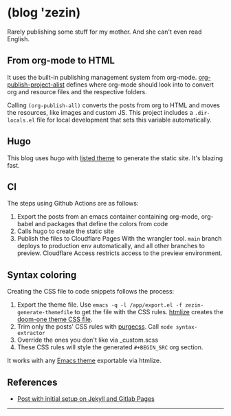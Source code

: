 # (blog 'zezin)

Rarely publishing some stuff for my mother.
And she can't even read English.


## From org-mode to HTML
It uses the built-in publishing management system from org-mode. [org-publish-project-alist](org-project-alist) defines where org-mode should look into to convert org and resource files and the respective folders.

Calling `(org-publish-all)` converts the posts from org to HTML and moves the resources, like images and custom JS.
This project includes a `.dir-locals.el` file for local development that sets this variable automatically.

## Hugo
This blog uses hugo with [listed theme](listed) to generate the static site.
It's blazing fast.

## CI

The steps using Github Actions are as follows:

1. Export the posts from an emacs container containing org-mode, org-babel and packages that define the colors from code
1. Calls hugo to create the static site
1. Publish the files to Cloudflare Pages With the wrangler tool. `main` branch deploys to production env automatically, and all other branches to preview. Cloudflare Access restricts access to the preview environment.

## Syntax coloring

Creating the CSS file to code snippets follows the process:

1. Export the theme file. Use `emacs -q -l /app/export.el -f zezin-generate-themefile` to get the file with the CSS rules. [htmlize](htmlize) creates the [doom-one theme CSS file](doom-one).
1. Trim only the posts' CSS rules with [purgecss](purgecss). Call `node syntax-extractor`
1. Override the ones you don't like via _custom.scss
1. These CSS rules will style the generated `#+BEGIN_SRC` org section.

It works with any [Emacs theme](emacsthemes) exportable via htmlize.

## References
- [Post with initial setup on Jekyll and Gitlab Pages](meta1)

---

[doom-one]: https://github.com/gjhenrique/blog/blob/main/syntax-extractor/doom-one.css
[emacsthemes]: https://emacsthemes.com/popular/index.html
[export-file]: https://github.com/gjhenrique/blog/blob/main/export.el
[htmlize]: https://github.com/hniksic/emacs-htmlize
[listed]: https://github.com/ronv/listed
[meta1]: https://gjhenrique.com/meta.html
[org-project-alist]: https://github.com/gjhenrique/blog/blob/main/posts-config.el#L2
[org-publishing]: https://orgmode.org/manual/Publishing.html
[posts-config]: https://github.com/gjhenrique/blog/blob/main/posts-config.el#L2
[purgecss]: https://purgecss.com/
